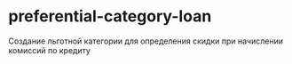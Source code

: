 # preferential-category-loan
Создание льготной категории для определения скидки при начислении комиссий по кредиту
